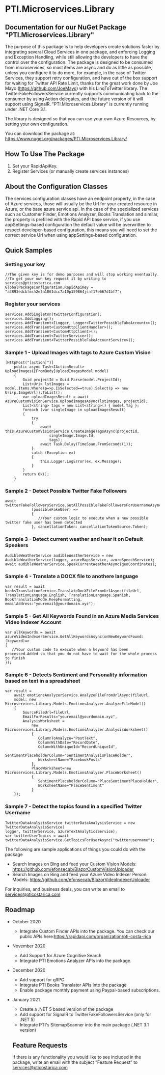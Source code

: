 # PTI.Microservices.Library

## Documentation for our NuGet Package "PTI.Microservices.Library"

The purpose of this package is to help developers create solutions faster by integrating several Cloud Services in one package,
and enforcing Logging and Exception Handling, while still allowing the developers to have the control over the configuration.
The package is designed to be consumed from microservices, so most items are async and do as little as possible, unless you configure it to do more, for example, in the case of Twitter Services, they support retry configuration, and have out of the box support for waiting for Twitter API Rate Limit, thanks for the great work done by Joe Mayo (https://github.com/JoeMayo) with his LinqToTwitter library.
The TwitterFakeFollowersService currently supports communicating back to the consumer by using Action delegates, and the future version of it will support using SignalR.
"PTI.Microservices.Library" is currently running under .NET Core 3.1.

The library is designed so that you can use your own Azure Resources, by setting your own configuration.

You can download the package at:
https://www.nuget.org/packages/PTI.Microservices.Library/

## How To Use The Package
1. Set your RapidApiKey.
2. Register Services (or manually create services instances)

## About the Configuration Classes
The services configuration classes have an endpoint property, in the case of Azure services, those will usually be the Url for your created resource in Azure, or the base azure service api.
In the case of the specialized services such as Customer Finder, Emotions Analyzer, Books Translation and similar, the property is prefilled with the Rapid API base service, if you use appSettings-based configuration the default value will be overwritten to respect developer-based configuration, this means you will need to set the correct service Url when using appSettings-based configuration.

## Quick Samples

### Setting your key
    //The given key is for demo purposes and will stop working eventually. 
    //To get your own key request it by writing to services@pticostarica.com
    GlobalPackageConfiguration.RapidApiKey = "a3893edcbfmsh2efa1861dcc7a10p159864jsnf17e667d1bf7";

### Register your services
    services.AddSingleton(twitterConfiguration);
    services.AddLogging();
    services.AddTransient<ILogger, Logger<TwitterPossibleFakeAccount>>();
    services.AddTransient<CustomHttpClientHandler>();
    services.AddTransient<CustomHttpClient>();
    services.AddTransient<TwitterService>();
    services.AddTransient<TwitterPossibleFakeAccountService>();

### Sample 1 - Upload Images with tags to Azure Custom Vision

    [HttpPost("[action]")]
        public async Task<IActionResult> UploadImages([FromBody]UploadImagesModel model)
        {
            Guid projectId = Guid.Parse(model.ProjectId);
            List<Uri> lstImages = model.Items.Where(p=>p.IsSelected==true).Select(p => new Uri(p.ImageUrl)).ToList();
            var uploadImagesResult = await AzureCustomVisionService.UploadImagesAsync(lstImages, projectId);
            List<string> tags = new List<string>() { model.Tag };
            foreach (var singleImage in uploadImagesResult)
            {
                try
                {
                    await this.AzureCustomVisionService.CreateImageTagsAsync(projectId,
                        singleImage.Image.Id,
                        tags);
                    await Task.Delay(TimeSpan.FromSeconds(1));
                }
                catch (Exception ex)
                {
                    this.Logger.LogError(ex, ex.Message);
                }
            }
            return Ok();
        }
        
### Sample 2 - Detect Possible Twitter Fake Followers
    await twitterFakeFollowersService.GetAllPossibleFakeFollowersForUsernameAsync(this.TwitterConfiguration.ScreenName,
                (possibleFakeUser) =>
                {
                   //Your custom logic to execute when a new possible twitter fake user has been detected
                }, cancellationToken: cancellationTokenSource.Token);

### Sample 3 - Detect current weather and hear it on Default Speakers
    AudibleWeatherService audibleWeatherService = new AudibleWeatherService(logger, azureMapsService, azureSpeechService);
    await audibleWeatherService.SpeakCurrentWeatherAsync(geoCoordinates);

### Sample 4 - Translate a DOCX file to anothere language
    var result = await booksTranslationService.TranslateDocXFileFromUrlAsync(fileUrl, TranslationLanguage.English, TranslationLanguage.Spanish,
    BookTranslationMode.KeepFormatting, emailAddress:"youremail@yourdomain.xyz");
    
### Sample 5 - Get All Keywords Found in an Azure Media Services Video Indexer Account
    var allKeywords = await azureVideoIndexerService.GetAllKeywordsAsync(onNewKeywordFound:(keyword)=> 
    {
       //Your custom code to execute when a keyword has been processed.Added so that you do not have to wait for the whole process to finish
    });
    
### Sample 6 - Detects Sentiment and Personality information based on text in a spreadsheet
    var result =
        await emotionsAnalyzerService.AnalyzeFileFromUrlAsync(fileUrl,
        model: new Microservices.Library.Models.EmotionsAnalyzer.AnalyzeFileModel()
        {
            SourceFileUrl=fileUrl,
            EmailForResults="youremail@yourdomain.xyz",
            AnalysisWorksheet = 
                new Microservices.Library.Models.EmotionsAnalyzer.AnalysisWorksheet()
                {
                   ColumnToAnalyze="PostText",
                   ColumnWithDate="RecordDate",
                   ColumnWithUniqueId="RecordUniqueId",
                   SentimentPlaceholderColumn="SentimentAnalysisPlaceHolder",
                   WorksheetName="FacebookPosts"
                },
                PlaceWorksheet=new Microservices.Library.Models.EmotionsAnalyzer.PlaceWorksheet()
                {
                   SentimentPlaceholderColumn="PlaceSentimentPlaceHolder",
                   WorksheetName="PlaceSentiment"
                }
        });

### Sample 7 - Detect the topics found in a specified Twitter Username
    TwitterDataAnalysisService twitterDataAnalysisService = new TwitterDataAnalysisService(
    logger, twitterService, azureTextAnalyticsService);
    var twitterUserTopics = await twitterDataAnalysisService.GetTopicsForUserAsync("twitterusername");
    
The following are sample applications of things you could do with the package
* Search Images on Bing and feed your Custom Vision Models: https://github.com/efonsecab/BlazorCustomVisionUploader
* Search Images on Bing and feed your Azure Video Indexer Person Models: https://github.com/efonsecab/BlazorVideoIndexerUploader

For inquiries, and business deals, you can write an email to services@pticostarica.com

## Roadmap
* October 2020
  * Integrate Custom Finder APIs into the package. You can check our public APIs here:https://rapidapi.com/organization/pti-costa-rica
* November 2020
  * Add Support for Azure Cognitive Search
  * Integrate PTI Emotions Analyzer APIs into the package.
* December 2020
  * Add support for gRPC
  * Integrate PTI Books Translator APIs into the package
  * Enable package monthly payment using Paypal-based subscriptions.
* January 2021
  * Create a .NET 5 based version of the package
  * Add support for SignalR to TwitterFakeFollowersService (only for .NET 5)
  * Integrate PTI's SitemapScanner into the main package (.NET 3.1 version)
  
  ## Feature Requests
  If there is any functionality you would like to see included in the package, write an email with the subject "Feature Request" to services@pticostarica.com

